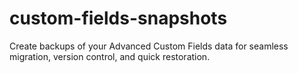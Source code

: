 # custom-fields-snapshots
Create backups of your Advanced Custom Fields data for seamless migration, version control, and quick restoration.
